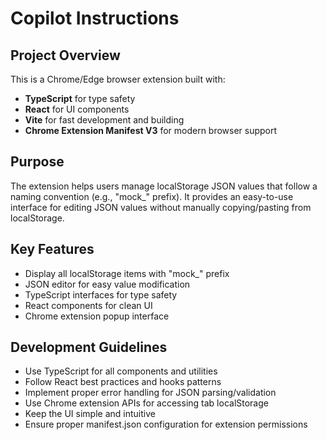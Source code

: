 # Copilot Instructions

<!-- Use this file to provide workspace-specific custom instructions to Copilot. For more details, visit https://code.visualstudio.com/docs/copilot/copilot-customization#_use-a-githubcopilotinstructionsmd-file -->

## Project Overview
This is a Chrome/Edge browser extension built with:
- **TypeScript** for type safety
- **React** for UI components
- **Vite** for fast development and building
- **Chrome Extension Manifest V3** for modern browser support

## Purpose
The extension helps users manage localStorage JSON values that follow a naming convention (e.g., "mock_" prefix). It provides an easy-to-use interface for editing JSON values without manually copying/pasting from localStorage.

## Key Features
- Display all localStorage items with "mock_" prefix
- JSON editor for easy value modification
- TypeScript interfaces for type safety
- React components for clean UI
- Chrome extension popup interface

## Development Guidelines
- Use TypeScript for all components and utilities
- Follow React best practices and hooks patterns
- Implement proper error handling for JSON parsing/validation
- Use Chrome extension APIs for accessing tab localStorage
- Keep the UI simple and intuitive
- Ensure proper manifest.json configuration for extension permissions
